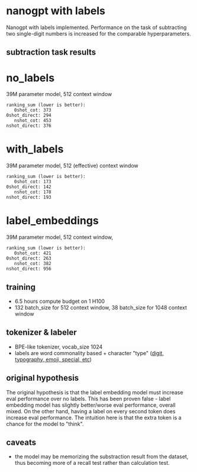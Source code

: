 # nanogpt with labels

Nanogpt with labels implemented. Performance on the task of subtracting two single-digit numbers is increased for the comparable hyperparameters.

## subtraction task results

# no_labels
39M parameter model, 512 context window

```
ranking_sum (lower is better):
   0shot_cot: 373
0shot_direct: 294
   nshot_cot: 453
nshot_direct: 376
```

# with_labels
39M parameter model, 512 (effective) context window
```
ranking_sum (lower is better):
   0shot_cot: 173
0shot_direct: 142
   nshot_cot: 178
nshot_direct: 193
```

# label_embeddings
39M parameter model, 512 context window, 
```
ranking_sum (lower is better):
   0shot_cot: 421
0shot_direct: 263
   nshot_cot: 382
nshot_direct: 956
```

## training

- 6.5 hours compute budget on 1 H100
- 132 batch_size for 512 context window, 38 batch_size for 1048 context window

## tokenizer & labeler

- BPE-like tokenizer, vocab_size 1024
- labels are word commonality based + character "type" ([digit, typography, emoji, special, etc](toker.py#L249))

## original hypothesis

The original hypothesis is that the label embedding model must increase eval performance over no labels. This has been proven false - label embedding model has slightly better/worse eval performance, overall mixed. On the other hand, having a label on every second token does increase eval performance. The intuition here is that the extra token is a chance for the model to "think".

## caveats

- the model may be memorizing the substraction result from the dataset, thus becoming more of a recall test rather than calculation test.
